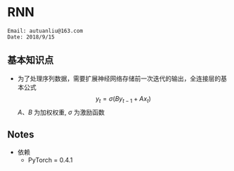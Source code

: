 # RNN

```
Email: autuanliu@163.com
Date: 2018/9/15
```

## 基本知识点
* 为了处理序列数据，需要扩展神经网络存储前一次迭代的输出，全连接层的基本公式
    $$
        y_t=\sigma(By_{t-1}+Ax_t)
    $$ 
    $A$、$B$ 为加权权重, $\sigma$ 为激励函数


## Notes
* 依赖
    * PyTorch = 0.4.1